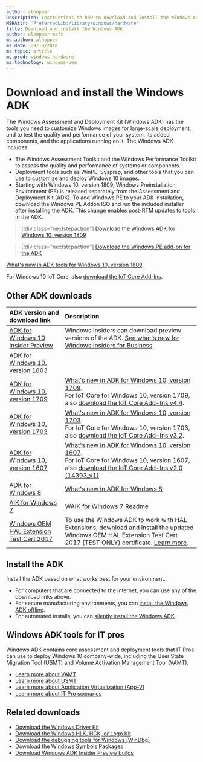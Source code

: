 ```yaml
---
author: alhopper
Description: Instructions on how to download and install the Windows ADK
MSHAttr: 'PreferredLib:/library/windows/hardware'
title: Download and install the Windows ADK
author: alhopper-msft
ms.author: alhopper
ms.date: 09/10/2018
ms.topic: article
ms.prod: windows-hardware
ms.technology: windows-oem
---
```

# Download and install the Windows ADK

The Windows Assessment and Deployment Kit (Windows ADK) has the tools you need to customize Windows images for large-scale deployment, and to test the quality and performance of your system, its added components, and the applications running on it. The Windows ADK includes:

* The Windows Assessment Toolkit and the Windows Performance Toolkit to assess the quality and performance of systems or components.
* Deployment tools such as WinPE, Sysprep, and other tools that you can use to customize and deploy Windows 10 images.
* Starting with Windows 10, version 1809, Windows Preinstallation Environment (PE) is released separately from the Assessment and Deployment Kit (ADK). To add Windows PE to your ADK installation, download the Windows PE Addon ISO and run the included installer after installing the ADK. This change enables post-RTM updates to tools in the ADK.

> [!div class="nextstepaction"]
> [Download the Windows ADK for Windows 10, version 1809](https://go.microsoft.com/fwlink/?linkid=2026036)

> [!div class="nextstepaction"]
> [Download the Windows PE add-on for the ADK](https://go.microsoft.com/fwlink/?linkid=2022233)

[What's new in ADK tools for Windows 10, version 1809](what-s-new-in-kits-and-tools.md).

For Windows 10 IoT Core, also [download the IoT Core Add-Ins](https://github.com/ms-iot/iot-adk-addonkit/).

## Other ADK downloads

| ADK version and download link             | Description                                           |
|:------------------------------------------|:------------------------------------------------------|
| [ADK for Windows 10 Insider Preview](https://www.microsoft.com/software-download/windowsinsiderpreviewADK)   | Windows Insiders can download preview versions of the ADK. [See what's new for Windows Insiders for Business](https://docs.microsoft.com/en-us/windows-insider/at-work-pro/wip-4-biz-whats-new).    | [What's new in ADK for Windows 10, version 1803](what-s-new-in-kits-and-tools.md#whats-new-in-the-windows-adk-for-windows-10-version-1803)
| [ADK for Windows 10, version 1803](https://go.microsoft.com/fwlink/?linkid=873065) | 
| [ADK for Windows 10, version 1709](https://go.microsoft.com/fwlink/p/?linkid=859206)  |  [What's new in ADK for Windows 10, version 1709](what-s-new-in-kits-and-tools.md#whats-new-in-the-windows-adk-for-windows-10-version-1709). <br>For IoT Core for Windows 10, version 1709, also [download the IoT Core Add-Ins v4.4](https://github.com/ms-iot/iot-adk-addonkit/releases/tag/v4.4).|
| [ADK for Windows 10, version 1703](https://go.microsoft.com/fwlink/p/?LinkId=845542) | [What's new in ADK for Windows 10, version 1703](what-s-new-in-kits-and-tools.md#whats-new-in-the-windows-adk-for-windows-10-version-1703). <br>For IoT Core for Windows 10, version 1703, also [download the IoT Core Add-Ins v3.2](https://github.com/ms-iot/iot-adk-addonkit/releases/tag/v3.2).|
| [ADK for Windows 10, version 1607](https://go.microsoft.com/fwlink/p/?LinkId=526740) | [What's new in ADK for Windows 10, version 1607](what-s-new-in-kits-and-tools.md#whats-new-in-the-windows-adk-for-windows-10-version-1607).  <br>For IoT Core for Windows 10, version 1607, also [download the IoT Core Add-Ins v2.0 (14393_v1)](https://github.com/ms-iot/iot-adk-addonkit/releases/tag/v2.0).|
| [ADK for Windows 8](https://www.microsoft.com/download/details.aspx?id=30652)| [What's new in ADK for Windows 8](https://docs.microsoft.com/previous-versions/windows/it-pro/windows-8.1-and-8/dn247001(v=win.10)) |
| [AIK for Windows 7](https://www.microsoft.com/download/details.aspx?id=5753)| [WAIK for Windows 7 Readme](https://docs.microsoft.com/previous-versions/windows/it-pro/windows-7/dd349350(v=ws.10))|
| [Windows OEM HAL Extension Test Cert 2017](https://go.microsoft.com/fwlink/?linkid=872294) | To use the Windows ADK to work with HAL Extensions, download and install the updated Windows OEM HAL Extension Test Cert 2017 (TEST ONLY) certificate. [Learn more](https://support.microsoft.com/help/4131991). |

## Install the ADK

Install the ADK based on what works best for your environment.

* For computers that are connected to the internet, you can use any of the download links above.
* For secure manufacturing environments, you can [install the Windows ADK offline](adk-offline-install.md).
* For automated installs, you can [silently install the Windows ADK](adk-offline-install.md#install-the-windows-adk-on-an-offline-computer-using-the-command-line).

## Windows ADK tools for IT pros

Windows ADK contains core assessment and deployment tools that IT Pros can use to deploy Windows 10 company-wide, including the User State Migration Tool (USMT) and Volume Activation Management Tool (VAMT).

* [Learn more about VAMT](https://docs.microsoft.com/windows/deployment/volume-activation/volume-activation-management-tool)
* [Learn more about USMT](https://docs.microsoft.com/windows/deployment/usmt/usmt-technical-reference)
* [Learn more about Application Virtualization (App-V)](https://docs.microsoft.com/windows/application-management/app-v/appv-for-windows)
* [Learn more about IT Pro scenarios](https://docs.microsoft.com/windows/deployment/windows-adk-scenarios-for-it-pros)

## Related downloads

* [Download the Windows Driver Kit](https://developer.microsoft.com/windows/hardware/windows-driver-kit)
* [Download the Windows HLK, HCK, or Logo Kit](https://developer.microsoft.com/windows/hardware/windows-hardware-lab-kit)
* [Download the debugging tools for Windows (WinDbg)](https://developer.microsoft.com/windows/hardware/download-windbg)
* [Download the Windows Symbols Packages](https://developer.microsoft.com/windows/hardware/download-symbols)
* [Download Windows ADK Insider Preview builds](https://www.microsoft.com/en-us/software-download/windowsinsiderpreviewADK)
